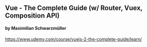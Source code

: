 ## Vue - The Complete Guide (w/ Router, Vuex, Composition API)
#### by Maximilian Schwarzmüller
https://www.udemy.com/course/vuejs-2-the-complete-guide/learn/